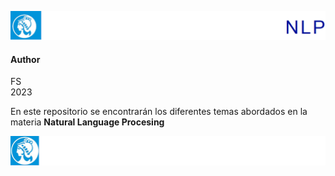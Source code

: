 ![header](doc/LogoHeader.png)
#### Author
FS <br>
2023

En este repositorio se encontrarán los diferentes temas abordados en la materia **Natural Language Procesing**

![footer](doc/LogoFooter.png)
